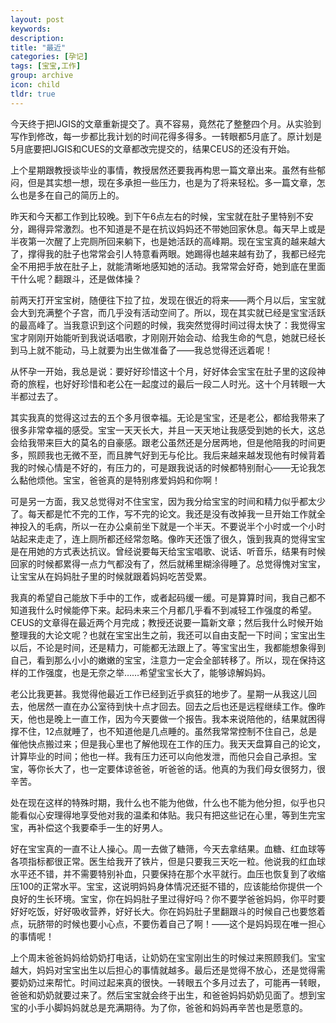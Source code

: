 ```yaml
---
layout: post
keywords: 
description: 
title: "最近"
categories: [孕记]
tags: [宝宝,工作]
group: archive
icon: child
tldr: true
---
```


今天终于把IJGIS的文章重新提交了。真不容易，竟然花了整整四个月。从实验到写作到修改，每一步都比我计划的时间花得多得多。一转眼都5月底了。原计划是5月底要把IJGIS和CUES的文章都改完提交的，结果CEUS的还没有开始。

上个星期跟教授谈毕业的事情，教授居然还要我再构思一篇文章出来。虽然有些郁闷，但是其实想一想，现在多承担一些压力，也是为了将来轻松。多一篇文章，怎么也是多在自己的简历上的。

昨天和今天都工作到比较晚。到下午6点左右的时候，宝宝就在肚子里特别不安分，踢得异常激烈。也不知道是不是在抗议妈妈还不带她回家休息。每天早上或是半夜第一次醒了上完厕所回来躺下，也是她活跃的高峰期。现在宝宝真的越来越大了，撑得我的肚子也常常会引人特意看两眼。她踢得也越来越有劲了，我都已经完全不用把手放在肚子上，就能清晰地感知她的活动。我常常会好奇，她到底在里面干什么呢？翻跟斗，还是做体操？

前两天打开宝宝树，随便往下拉了拉，发现在很近的将来——两个月以后，宝宝就会大到充满整个子宫，而几乎没有活动空间了。所以，现在其实就已经是宝宝活跃的最高峰了。当我意识到这个问题的时候，我突然觉得时间过得太快了：我觉得宝宝才刚刚开始能听到我说话唱歌，才刚刚开始会动、给我生命的气息，她就已经长到马上就不能动，马上就要为出生做准备了——我总觉得还远着呢！

从怀孕一开始，我总是说：要好好珍惜这十个月，好好体会宝宝在肚子里的这段神奇的旅程，也好好珍惜和老公在一起度过的最后一段二人时光。这十个月转眼一大半都过去了。

其实我真的觉得这过去的五个多月很幸福。无论是宝宝，还是老公，都给我带来了很多非常幸福的感受。宝宝一天天长大，并且一天天地让我感受到她的长大，这总会给我带来巨大的莫名的自豪感。跟老公虽然还是分居两地，但是他陪我的时间更多，照顾我也无微不至，而且脾气好到无与伦比。我后来越来越发现他有时候背着我的时候心情是不好的，有压力的，可是跟我说话的时候都特别耐心——无论我怎么黏他烦他。宝宝，爸爸真的是特别疼爱妈妈和你啊！

可是另一方面，我又总觉得对不住宝宝，因为我分给宝宝的时间和精力似乎都太少了。每天都是忙不完的工作，写不完的论文。我还是没有改掉我一旦开始工作就全神投入的毛病，所以一在办公桌前坐下就是一个半天。不要说半个小时或一个小时站起来走走了，连上厕所都还经常忽略。像昨天还饿了很久，饿到我真的觉得宝宝是在用她的方式表达抗议。曾经说要每天给宝宝唱歌、说话、听音乐，结果有时候回家的时候都累得一点力气都没有了，然后就稀里糊涂得睡了。总觉得愧对宝宝，让宝宝从在妈妈肚子里的时候就跟着妈妈吃苦受累。

我真的希望自己能放下手中的工作，或者起码缓一缓。可是算算时间，我自己都不知道我什么时候能停下来。起码未来三个月都几乎看不到减轻工作强度的希望。CEUS的文章得在最近两个月完成；教授还说要一篇新文章；然后我什么时候开始整理我的大论文呢？也就在宝宝出生之前，我还可以自由支配一下时间；宝宝出生以后，不论是时间，还是精力，可能都无法跟上了。等宝宝出生，我都能想象得到自己，看到那么小小的嫩嫩的宝宝，注意力一定会全部转移了。所以，现在保持这样的工作强度，也是无奈之举……希望宝宝长大了，能够谅解妈妈。

老公比我更甚。我觉得他最近工作已经到近乎疯狂的地步了。星期一从我这儿回去，他居然一直在办公室待到快十点才回去。回去之后也还是远程继续工作。像昨天，他也是晚上一直工作，因为今天要做一个报告。我本来说陪他的，结果就困得撑不住，12点就睡了，也不知道他是几点睡的。虽然我常常控制不住自己，总是催他快点搬过来；但是我心里也了解他现在工作的压力。我天天盘算自己的论文，计算毕业的时间；他也一样。我有压力还可以向他发泄，而他只会自己承担。宝宝，等你长大了，也一定要体谅爸爸，听爸爸的话。他真的为我们母女很努力，很辛苦。

处在现在这样的特殊时期，我什么也不能为他做，什么也不能为他分担，似乎也只能看似心安理得地享受他对我的温柔和体贴。我只有把这些记在心里，等到生完宝宝，再补偿这个我要牵手一生的好男人。

好在宝宝真的一直不让人操心。周一去做了糖筛，今天去拿结果。血糖、红血球等各项指标都很正常。医生给我开了铁片，但是只要我三天吃一粒。他说我的红血球水平还不错，并不需要特别补血，只要保持在那个水平就行。血压也恢复到了收缩压100的正常水平。宝宝，这说明妈妈身体情况还挺不错的，应该能给你提供一个良好的生长环境。宝宝，你在妈妈肚子里过得好吗？你不要学爸爸妈妈，你平时要好好吃饭，好好吸收营养，好好长大。你在妈妈肚子里翻跟斗的时候自己也要悠着点，玩脐带的时候也要小心点，不要伤着自己了啊！——这个是妈妈现在唯一担心的事情呢！

上个周末爸爸妈妈给奶奶打电话，让奶奶在宝宝刚出生的时候过来照顾我们。宝宝越大，妈妈对宝宝出生以后担心的事情就越多。最后还是觉得不放心，还是觉得需要奶奶过来帮忙。时间过起来真的很快。一转眼五个多月过去了，可能再一转眼，爸爸和奶奶就要过来了。然后宝宝就会终于出生，和爸爸妈妈奶奶见面了。想到宝宝的小手小脚妈妈就总是充满期待。为了你，爸爸和妈妈再辛苦也是愿意的。




